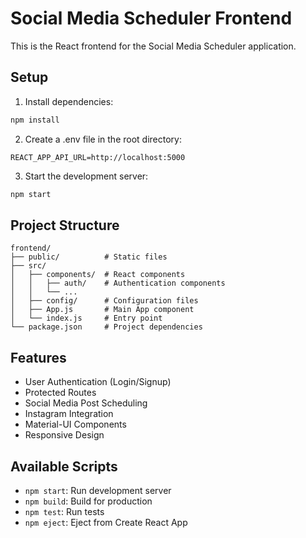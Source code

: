 # Social Media Scheduler Frontend

This is the React frontend for the Social Media Scheduler application.

## Setup

1. Install dependencies:
```bash
npm install
```

2. Create a .env file in the root directory:
```
REACT_APP_API_URL=http://localhost:5000
```

3. Start the development server:
```bash
npm start
```

## Project Structure

```
frontend/
├── public/          # Static files
├── src/
│   ├── components/  # React components
│   │   ├── auth/    # Authentication components
│   │   └── ...
│   ├── config/      # Configuration files
│   ├── App.js       # Main App component
│   └── index.js     # Entry point
└── package.json     # Project dependencies
```

## Features

- User Authentication (Login/Signup)
- Protected Routes
- Social Media Post Scheduling
- Instagram Integration
- Material-UI Components
- Responsive Design

## Available Scripts

- `npm start`: Run development server
- `npm build`: Build for production
- `npm test`: Run tests
- `npm eject`: Eject from Create React App
